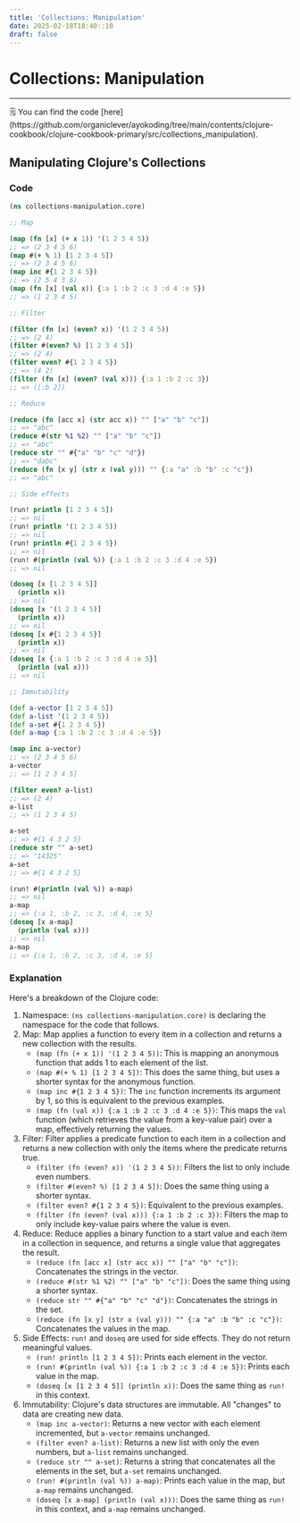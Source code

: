 ```yaml
---
title: 'Collections: Manipulation'
date: 2025-02-18T18:40::10
draft: false
---
```


# Collections: Manipulation

---

<aside>
🗒️ You can find the code [here](https://github.com/organiclever/ayokoding/tree/main/contents/clojure-cookbook/clojure-cookbook-primary/src/collections_manipulation).

</aside>

## Manipulating Clojure's Collections

### Code

```clojure
(ns collections-manipulation.core)

;; Map

(map (fn [x] (+ x 1)) '(1 2 3 4 5))
;; => (2 3 4 5 6)
(map #(+ % 1) [1 2 3 4 5])
;; => (2 3 4 5 6)
(map inc #{1 2 3 4 5})
;; => (2 5 4 3 6)
(map (fn [x] (val x)) {:a 1 :b 2 :c 3 :d 4 :e 5})
;; => (1 2 3 4 5)

;; Filter

(filter (fn [x] (even? x)) '(1 2 3 4 5))
;; => (2 4)
(filter #(even? %) [1 2 3 4 5])
;; => (2 4)
(filter even? #{1 2 3 4 5})
;; => (4 2)
(filter (fn [x] (even? (val x))) {:a 1 :b 2 :c 3})
;; => ([:b 2])

;; Reduce

(reduce (fn [acc x] (str acc x)) "" ["a" "b" "c"])
;; => "abc"
(reduce #(str %1 %2) "" ["a" "b" "c"])
;; => "abc"
(reduce str "" #{"a" "b" "c" "d"})
;; => "dabc"
(reduce (fn [x y] (str x (val y))) "" {:a "a" :b "b" :c "c"})
;; => "abc"

;; Side effects

(run! println [1 2 3 4 5])
;; => nil
(run! println '(1 2 3 4 5))
;; => nil
(run! println #{1 2 3 4 5})
;; => nil
(run! #(println (val %)) {:a 1 :b 2 :c 3 :d 4 :e 5})
;; => nil

(doseq [x [1 2 3 4 5]]
  (println x))
;; => nil
(doseq [x '(1 2 3 4 5)]
  (println x))
;; => nil
(doseq [x #{1 2 3 4 5}]
  (println x))
;; => nil
(doseq [x {:a 1 :b 2 :c 3 :d 4 :e 5}]
  (println (val x)))
;; => nil

;; Immutability

(def a-vector [1 2 3 4 5])
(def a-list '(1 2 3 4 5))
(def a-set #{1 2 3 4 5})
(def a-map {:a 1 :b 2 :c 3 :d 4 :e 5})

(map inc a-vector)
;; => (2 3 4 5 6)
a-vector
;; => [1 2 3 4 5]

(filter even? a-list)
;; => (2 4)
a-list
;; => (1 2 3 4 5)

a-set
;; => #{1 4 3 2 5}
(reduce str "" a-set)
;; => "14325"
a-set
;; => #{1 4 3 2 5}

(run! #(println (val %)) a-map)
;; => nil
a-map
;; => {:a 1, :b 2, :c 3, :d 4, :e 5}
(doseq [x a-map]
  (println (val x)))
;; => nil
a-map
;; => {:a 1, :b 2, :c 3, :d 4, :e 5}
```

### Explanation

Here's a breakdown of the Clojure code:

1. Namespace: `(ns collections-manipulation.core)` is declaring the namespace for the code that follows.
2. Map: Map applies a function to every item in a collection and returns a new collection with the results.
   - `(map (fn (+ x 1)) '(1 2 3 4 5))`: This is mapping an anonymous function that adds 1 to each element of the list.
   - `(map #(+ % 1) [1 2 3 4 5])`: This does the same thing, but uses a shorter syntax for the anonymous function.
   - `(map inc #{1 2 3 4 5})`: The `inc` function increments its argument by 1, so this is equivalent to the previous examples.
   - `(map (fn (val x)) {:a 1 :b 2 :c 3 :d 4 :e 5})`: This maps the `val` function (which retrieves the value from a key-value pair) over a map, effectively returning the values.
3. Filter: Filter applies a predicate function to each item in a collection and returns a new collection with only the items where the predicate returns true.
   - `(filter (fn (even? x)) '(1 2 3 4 5))`: Filters the list to only include even numbers.
   - `(filter #(even? %) [1 2 3 4 5])`: Does the same thing using a shorter syntax.
   - `(filter even? #{1 2 3 4 5})`: Equivalent to the previous examples.
   - `(filter (fn (even? (val x))) {:a 1 :b 2 :c 3})`: Filters the map to only include key-value pairs where the value is even.
4. Reduce: Reduce applies a binary function to a start value and each item in a collection in sequence, and returns a single value that aggregates the result.
   - `(reduce (fn [acc x] (str acc x)) "" ["a" "b" "c"])`: Concatenates the strings in the vector.
   - `(reduce #(str %1 %2) "" ["a" "b" "c"])`: Does the same thing using a shorter syntax.
   - `(reduce str "" #{"a" "b" "c" "d"})`: Concatenates the strings in the set.
   - `(reduce (fn [x y] (str x (val y))) "" {:a "a" :b "b" :c "c"})`: Concatenates the values in the map.
5. Side Effects: `run!` and `doseq` are used for side effects. They do not return meaningful values.
   - `(run! println [1 2 3 4 5])`: Prints each element in the vector.
   - `(run! #(println (val %)) {:a 1 :b 2 :c 3 :d 4 :e 5})`: Prints each value in the map.
   - `(doseq [x [1 2 3 4 5]] (println x))`: Does the same thing as `run!` in this context.
6. Immutability: Clojure's data structures are immutable. All "changes" to data are creating new data.
   - `(map inc a-vector)`: Returns a new vector with each element incremented, but `a-vector` remains unchanged.
   - `(filter even? a-list)`: Returns a new list with only the even numbers, but `a-list` remains unchanged.
   - `(reduce str "" a-set)`: Returns a string that concatenates all the elements in the set, but `a-set` remains unchanged.
   - `(run! #(println (val %)) a-map)`: Prints each value in the map, but `a-map` remains unchanged.
   - `(doseq [x a-map] (println (val x)))`: Does the same thing as `run!` in this context, and `a-map` remains unchanged.
